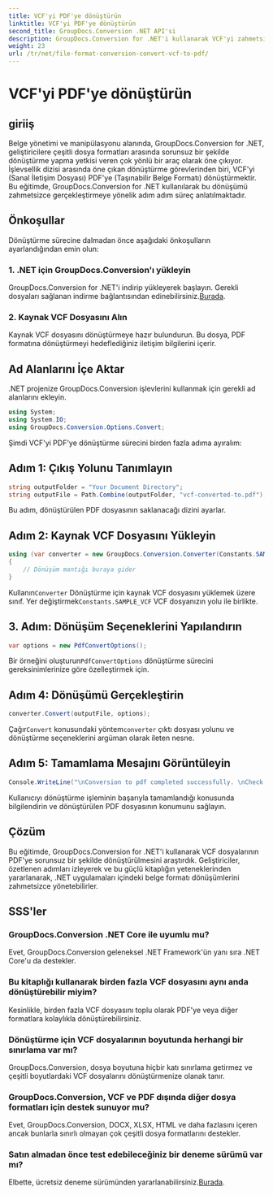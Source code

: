 ```yaml
---
title: VCF'yi PDF'ye dönüştürün
linktitle: VCF'yi PDF'ye dönüştürün
second_title: GroupDocs.Conversion .NET API'si
description: GroupDocs.Conversion for .NET'i kullanarak VCF'yi zahmetsizce PDF'ye dönüştürün. Bu sezgisel çözümle belge yönetimi görevlerinizi basitleştirin.
weight: 23
url: /tr/net/file-format-conversion-convert-vcf-to-pdf/
---
```


# VCF'yi PDF'ye dönüştürün

## giriiş
Belge yönetimi ve manipülasyonu alanında, GroupDocs.Conversion for .NET, geliştiricilere çeşitli dosya formatları arasında sorunsuz bir şekilde dönüştürme yapma yetkisi veren çok yönlü bir araç olarak öne çıkıyor. İşlevsellik dizisi arasında öne çıkan dönüştürme görevlerinden biri, VCF'yi (Sanal İletişim Dosyası) PDF'ye (Taşınabilir Belge Formatı) dönüştürmektir. Bu eğitimde, GroupDocs.Conversion for .NET kullanılarak bu dönüşümü zahmetsizce gerçekleştirmeye yönelik adım adım süreç anlatılmaktadır.
## Önkoşullar
Dönüştürme sürecine dalmadan önce aşağıdaki önkoşulların ayarlandığından emin olun:
### 1. .NET için GroupDocs.Conversion'ı yükleyin
 GroupDocs.Conversion for .NET'i indirip yükleyerek başlayın. Gerekli dosyaları sağlanan indirme bağlantısından edinebilirsiniz.[Burada](https://releases.groupdocs.com/conversion/net/).
### 2. Kaynak VCF Dosyasını Alın
Kaynak VCF dosyasını dönüştürmeye hazır bulundurun. Bu dosya, PDF formatına dönüştürmeyi hedeflediğiniz iletişim bilgilerini içerir.

## Ad Alanlarını İçe Aktar
.NET projenize GroupDocs.Conversion işlevlerini kullanmak için gerekli ad alanlarını ekleyin.

```csharp
using System;
using System.IO;
using GroupDocs.Conversion.Options.Convert;
```

Şimdi VCF'yi PDF'ye dönüştürme sürecini birden fazla adıma ayıralım:
## Adım 1: Çıkış Yolunu Tanımlayın
```csharp
string outputFolder = "Your Document Directory";
string outputFile = Path.Combine(outputFolder, "vcf-converted-to.pdf");
```
Bu adım, dönüştürülen PDF dosyasının saklanacağı dizini ayarlar.
## Adım 2: Kaynak VCF Dosyasını Yükleyin
```csharp
using (var converter = new GroupDocs.Conversion.Converter(Constants.SAMPLE_VCF))
{
    // Dönüşüm mantığı buraya gider
}
```
 Kullanın`Converter` Dönüştürme için kaynak VCF dosyasını yüklemek üzere sınıf. Yer değiştirmek`Constants.SAMPLE_VCF` VCF dosyanızın yolu ile birlikte.
## 3. Adım: Dönüşüm Seçeneklerini Yapılandırın
```csharp
var options = new PdfConvertOptions();
```
 Bir örneğini oluşturun`PdfConvertOptions` dönüştürme sürecini gereksinimlerinize göre özelleştirmek için.
## Adım 4: Dönüşümü Gerçekleştirin
```csharp
converter.Convert(outputFile, options);
```
 Çağır`Convert` konusundaki yöntem`converter` çıktı dosyası yolunu ve dönüştürme seçeneklerini argüman olarak ileten nesne.
## Adım 5: Tamamlama Mesajını Görüntüleyin
```csharp
Console.WriteLine("\nConversion to pdf completed successfully. \nCheck output in {0}", outputFolder);
```
Kullanıcıyı dönüştürme işleminin başarıyla tamamlandığı konusunda bilgilendirin ve dönüştürülen PDF dosyasının konumunu sağlayın.

## Çözüm
Bu eğitimde, GroupDocs.Conversion for .NET'i kullanarak VCF dosyalarının PDF'ye sorunsuz bir şekilde dönüştürülmesini araştırdık. Geliştiriciler, özetlenen adımları izleyerek ve bu güçlü kitaplığın yeteneklerinden yararlanarak, .NET uygulamaları içindeki belge formatı dönüşümlerini zahmetsizce yönetebilirler.
## SSS'ler
### GroupDocs.Conversion .NET Core ile uyumlu mu?
Evet, GroupDocs.Conversion geleneksel .NET Framework'ün yanı sıra .NET Core'u da destekler.
### Bu kitaplığı kullanarak birden fazla VCF dosyasını aynı anda dönüştürebilir miyim?
Kesinlikle, birden fazla VCF dosyasını toplu olarak PDF'ye veya diğer formatlara kolaylıkla dönüştürebilirsiniz.
### Dönüştürme için VCF dosyalarının boyutunda herhangi bir sınırlama var mı?
GroupDocs.Conversion, dosya boyutuna hiçbir katı sınırlama getirmez ve çeşitli boyutlardaki VCF dosyalarını dönüştürmenize olanak tanır.
### GroupDocs.Conversion, VCF ve PDF dışında diğer dosya formatları için destek sunuyor mu?
Evet, GroupDocs.Conversion, DOCX, XLSX, HTML ve daha fazlasını içeren ancak bunlarla sınırlı olmayan çok çeşitli dosya formatlarını destekler.
### Satın almadan önce test edebileceğiniz bir deneme sürümü var mı?
Elbette, ücretsiz deneme sürümünden yararlanabilirsiniz.[Burada](https://releases.groupdocs.com/).